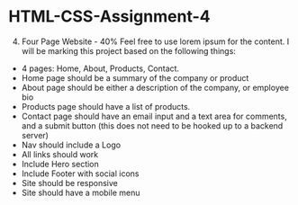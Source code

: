 # HTML-CSS-Assignment-4
4. Four Page Website - 40%
Feel free to use lorem ipsum for the content. I will be marking this project based on the following things:

- 4 pages: Home, About, Products, Contact.
- Home page should be a summary of the company or product
- About page should be either a description of the company, or employee bio
- Products page should have a list of products.
- Contact page should have an email input and a text area for comments, and a submit button (this does not need to be hooked up to a backend server)
- Nav should include a Logo
- All links should work
- Include Hero section
- Include Footer with social icons
- Site should be responsive
- Site should have a mobile menu
